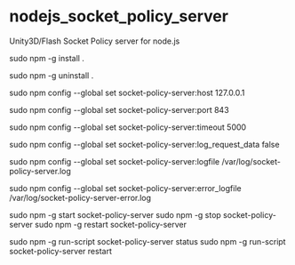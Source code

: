 nodejs_socket_policy_server
===========================

Unity3D/Flash Socket Policy server for node.js

sudo npm -g install .

sudo npm -g uninstall .

sudo npm config --global set socket-policy-server:host 127.0.0.1

sudo npm config --global set socket-policy-server:port 843

sudo npm config --global set socket-policy-server:timeout 5000

sudo npm config --global set socket-policy-server:log_request_data false

sudo npm config --global set socket-policy-server:logfile /var/log/socket-policy-server.log

sudo npm config --global set socket-policy-server:error_logfile /var/log/socket-policy-server-error.log


sudo npm -g start socket-policy-server
sudo npm -g stop socket-policy-server
sudo npm -g restart socket-policy-server

sudo npm -g run-script socket-policy-server status
sudo npm -g run-script socket-policy-server restart
